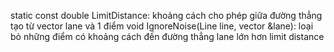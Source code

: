 static const double LimitDistance: khoảng cách cho phép giữa đường thẳng tạo từ vector lane và 1 điểm
void IgnoreNoise(Line line, vector<Point> &lane): loại bỏ những điểm có khoảng cách đến đường thẳng lane lớn hơn limit distance


